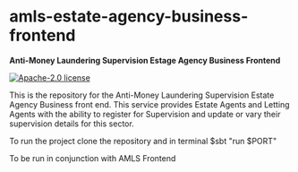 amls-estate-agency-business-frontend
=========================================

**Anti-Money Laundering Supervision Estage Agency Business Frontend**

[![Apache-2.0 license](http://img.shields.io/badge/license-Apache-brightgreen.svg)](http://www.apache.org/licenses/LICENSE-2.0.html)

This is the repository for the Anti-Money Laundering Supervision Estate Agency Business front end. This service provides Estate Agents and Letting Agents with the ability to register for Supervision and update or vary their supervision details for this sector.

To run the project clone the repository and in terminal $sbt "run $PORT" 

To be run in conjunction with AMLS Frontend